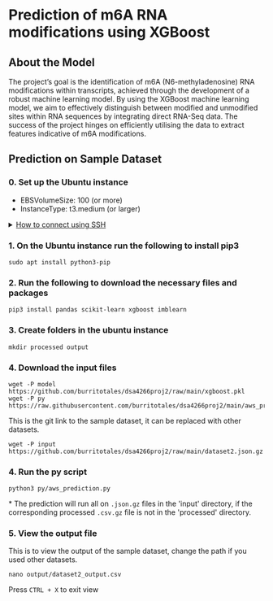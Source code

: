 # Prediction of m6A RNA modifications using XGBoost

## About the Model

The project’s goal is the identification of m6A (N6-methyladenosine) RNA modifications within transcripts, achieved through the development of a robust machine learning model. By using the XGBoost machine learning model, we aim to effectively distinguish between modified and unmodified sites within RNA sequences by integrating direct RNA-Seq data. The success of the project hinges on efficiently utilising the data to extract features indicative of m6A modifications.

## Prediction on Sample Dataset

### 0. Set up the Ubuntu instance
- EBSVolumeSize: 100 (or more)
- InstanceType: t3.medium (or larger)

<details>
<summary><U> How to connect using SSH </U></summary>


Run the code below on terminal with the [path to .pem file] and [ip address] replaced. 

Windows:
```
ssh -i [path to .pem file] ubuntu@ec2-[ip-address].ap-southeast-1.compute.amazonaws.com
```

Mac:
```
ssh -i [path to .pem file] ubuntu@[ip.address]
```

</details>

### 1. On the Ubuntu instance run the following to install pip3
```
sudo apt install python3-pip
```

### 2. Run the following to download the necessary files and packages
```
pip3 install pandas scikit-learn xgboost imblearn
```

### 3. Create folders in the ubuntu instance
```
mkdir processed output  
```

### 4. Download the input files
```
wget -P model https://github.com/burritotales/dsa4266proj2/raw/main/xgboost.pkl
wget -P py https://raw.githubusercontent.com/burritotales/dsa4266proj2/main/aws_prediction.py
```
This is the git link to the sample dataset, it can be replaced with other datasets.
```
wget -P input https://github.com/burritotales/dsa4266proj2/raw/main/dataset2.json.gz
```

### 4. Run the py script 
```
python3 py/aws_prediction.py
```
\* The prediction will run all on `.json.gz` files in the 'input' directory, if the corresponding processed `.csv.gz` file is not in the 'processed' directory.

### 5.	View the output file 
This is to view the output of the sample dataset, change the path if you used other datasets.
```
nano output/dataset2_output.csv 
```
Press `CTRL + X` to exit view


